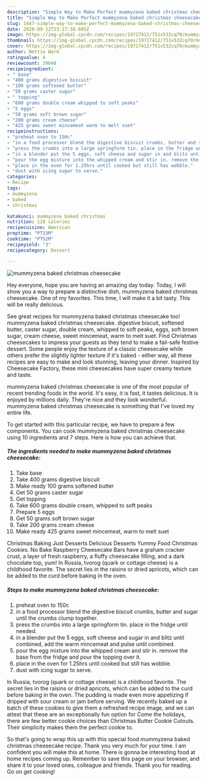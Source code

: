 ```yaml
---
description: "Simple Way to Make Perfect mummyzena baked christmas cheesecake"
title: "Simple Way to Make Perfect mummyzena baked christmas cheesecake"
slug: 1447-simple-way-to-make-perfect-mummyzena-baked-christmas-cheesecake
date: 2020-09-22T23:17:38.695Z
image: https://img-global.cpcdn.com/recipes/19727412/751x532cq70/mummyzena-baked-christmas-cheesecake-recipe-main-photo.jpg
thumbnail: https://img-global.cpcdn.com/recipes/19727412/751x532cq70/mummyzena-baked-christmas-cheesecake-recipe-main-photo.jpg
cover: https://img-global.cpcdn.com/recipes/19727412/751x532cq70/mummyzena-baked-christmas-cheesecake-recipe-main-photo.jpg
author: Nettie Ward
ratingvalue: 4
reviewcount: 39648
recipeingredient:
- " base"
- "400 grams digestive biscuit"
- "100 grams softened butter"
- "50 grams caster sugar"
- " topping"
- "600 grams double cream whipped to soft peaks"
- "5 eggs"
- "50 grams soft brown sugar"
- "200 grams cream cheese"
- "425 grams sweet mincemeat warm to melt suet"
recipeinstructions:
- "preheat oven to 150c"
- "in a food processor blend the digestive biscuit crumbs, butter and sugar until the crumbs clump together."
- "press the crumbs into a large springform tin. place in the fridge until needed."
- "in a blender put the 5 eggs, soft cheese and sugar in and blitz until combined, add the warm mincemeat and pulse until combined."
- "pour the egg mixture into the whipped cream and stir in. remove the base from the fridge and pour the topping over it."
- "place in the oven for 1.25hrs until cooked but still has wobble."
- "dust with icing sugar to serve."
categories:
- Recipe
tags:
- mummyzena
- baked
- christmas

katakunci: mummyzena baked christmas 
nutrition: 118 calories
recipecuisine: American
preptime: "PT33M"
cooktime: "PT52M"
recipeyield: "3"
recipecategory: Dessert

---
```



![mummyzena baked christmas cheesecake](https://img-global.cpcdn.com/recipes/19727412/751x532cq70/mummyzena-baked-christmas-cheesecake-recipe-main-photo.jpg)

Hey everyone, hope you are having an amazing day today. Today, I will show you a way to prepare a distinctive dish, mummyzena baked christmas cheesecake. One of my favorites. This time, I will make it a bit tasty. This will be really delicious.

See great recipes for mummyzena baked christmas cheesecake too! mummyzena baked christmas cheesecake. digestive biscuit, softened butter, caster sugar, double cream, whipped to soft peaks, eggs, soft brown sugar, cream cheese, sweet mincemeat, warm to melt suet. Find Christmas cheesecakes to impress your guests as they tend to make a fail-safe festive dessert. Some people enjoy the texture of a classic cheesecake while others prefer the slightly lighter texture if it&#39;s baked - either way, all these recipes are easy to make and look stunning, leaving your dinner. Inspired by Cheesecake Factory, these mini cheesecakes have super creamy texture and taste.

mummyzena baked christmas cheesecake is one of the most popular of recent trending foods in the world. It's easy, it is fast, it tastes delicious. It is enjoyed by millions daily. They're nice and they look wonderful. mummyzena baked christmas cheesecake is something that I've loved my entire life.


To get started with this particular recipe, we have to prepare a few components. You can cook mummyzena baked christmas cheesecake using 10 ingredients and 7 steps. Here is how you can achieve that.

<!--inarticleads1-->

##### The ingredients needed to make mummyzena baked christmas cheesecake:

1. Take  base
1. Take 400 grams digestive biscuit
1. Make ready 100 grams softened butter
1. Get 50 grams caster sugar
1. Get  topping
1. Take 600 grams double cream, whipped to soft peaks
1. Prepare 5 eggs
1. Get 50 grams soft brown sugar
1. Take 200 grams cream cheese
1. Make ready 425 grams sweet mincemeat, warm to melt suet


Christmas Baking Just Desserts Delicious Desserts Yummy Food Christmas Cookies. No Bake Raspberry Cheesecake Bars have a graham cracker crust, a layer of fresh raspberry, a fluffy cheesecake filling, and a dark chocolate top, yum! In Russia, tvorog (quark or cottage cheese) is a childhood favorite. The secret lies in the raisins or dried apricots, which can be added to the curd before baking in the oven. 

<!--inarticleads2-->

##### Steps to make mummyzena baked christmas cheesecake:

1. preheat oven to 150c
1. in a food processor blend the digestive biscuit crumbs, butter and sugar until the crumbs clump together.
1. press the crumbs into a large springform tin. place in the fridge until needed.
1. in a blender put the 5 eggs, soft cheese and sugar in and blitz until combined, add the warm mincemeat and pulse until combined.
1. pour the egg mixture into the whipped cream and stir in. remove the base from the fridge and pour the topping over it.
1. place in the oven for 1.25hrs until cooked but still has wobble.
1. dust with icing sugar to serve.


In Russia, tvorog (quark or cottage cheese) is a childhood favorite. The secret lies in the raisins or dried apricots, which can be added to the curd before baking in the oven. The pudding is made even more appetizing if dripped with sour cream or jam before serving. We recently baked up a batch of these cookies to give them a refreshed recipe image, and we can attest that these are an exceptionally fun option for Come the holidays, there are few better cookie choices than Christmas Butter Cookie Cutouts. Their simplicity makes them the perfect cookie to. 

So that's going to wrap this up with this special food mummyzena baked christmas cheesecake recipe. Thank you very much for your time. I am confident you will make this at home. There is gonna be interesting food at home recipes coming up. Remember to save this page on your browser, and share it to your loved ones, colleague and friends. Thank you for reading. Go on get cooking!

